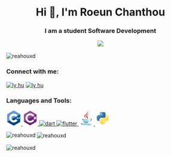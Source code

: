 <h1 align="center">Hi 👋, I'm Roeun Chanthou</h1>
<h3 align="center">I am a student Software Development</h3>
<p align="center"><img src="https://media1.giphy.com/media/RbDKaczqWovIugyJmW/giphy.gif"> </p>

<p align="left"> <img src="https://komarev.com/ghpvc/?username=reahouxd&label=Profile%20views&color=0e75b6&style=flat" alt="reahouxd" /> </p>

<h3 align="left">Connect with me:</h3>
<p align="left">
<a href="https://fb.com/ly hu" target="blank"><img align="center" src="https://raw.githubusercontent.com/rahuldkjain/github-profile-readme-generator/master/src/images/icons/Social/facebook.svg" alt="ly hu" height="30" width="40" /></a>
<a href="https://instagram.com/ly hu" target="blank"><img align="center" src="https://raw.githubusercontent.com/rahuldkjain/github-profile-readme-generator/master/src/images/icons/Social/instagram.svg" alt="ly hu" height="30" width="40" /></a>
</p>

<h3 align="left">Languages and Tools:</h3>
<p align="left"> <a href="https://www.w3schools.com/cpp/" target="_blank" rel="noreferrer"> <img src="https://raw.githubusercontent.com/devicons/devicon/master/icons/cplusplus/cplusplus-original.svg" alt="cplusplus" width="40" height="40"/> </a> <a href="https://www.w3schools.com/cs/" target="_blank" rel="noreferrer"> <img src="https://raw.githubusercontent.com/devicons/devicon/master/icons/csharp/csharp-original.svg" alt="csharp" width="40" height="40"/> </a> <a href="https://dart.dev" target="_blank" rel="noreferrer"> <img src="https://www.vectorlogo.zone/logos/dartlang/dartlang-icon.svg" alt="dart" width="40" height="40"/> </a> <a href="https://flutter.dev" target="_blank" rel="noreferrer"> <img src="https://www.vectorlogo.zone/logos/flutterio/flutterio-icon.svg" alt="flutter" width="40" height="40"/> </a> <a href="https://www.java.com" target="_blank" rel="noreferrer"> <img src="https://raw.githubusercontent.com/devicons/devicon/master/icons/java/java-original.svg" alt="java" width="40" height="40"/> </a> <a href="https://www.python.org" target="_blank" rel="noreferrer"> <img src="https://raw.githubusercontent.com/devicons/devicon/master/icons/python/python-original.svg" alt="python" width="40" height="40"/> </a> </p>

<p><img align="left" src="https://github-readme-stats.vercel.app/api/top-langs?username=reahouxd&show_icons=true&locale=en&layout=compact" alt="reahouxd" /></p>

<p>&nbsp;<img align="center" src="https://github-readme-stats.vercel.app/api?username=reahouxd&show_icons=true&locale=en" alt="reahouxd" /></p>

<p><img align="center" src="https://github-readme-streak-stats.herokuapp.com/?user=reahouxd&" alt="reahouxd" /></p>
